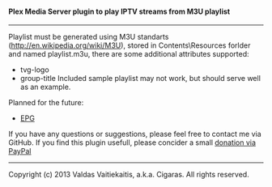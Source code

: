 #### Plex Media Server plugin to play IPTV streams from M3U playlist ####

- - -
Playlist must be generated using M3U standarts (http://en.wikipedia.org/wiki/M3U), stored in Contents\Resources forlder and named playlist.m3u, there are some additional attributes supported:
* tvg-logo
* group-title
Included sample playlist may not work, but should serve well as an example.


Planned for the future:
* [EPG](http://en.wikipedia.org/wiki/Electronic_program_guide)


If you have any questions or suggestions, please feel free to contact me via GitHub.
If you find this plugin usefull, please concider a small [donation via PayPal](https://www.paypal.com/cgi-bin/webscr?cmd=_donations&business=Cigaras%40gmail%2ecom&lc=LT&currency_code=EUR&bn=PP%2dDonationsBF%3abtn_donate_LG%2egif%3aNonHosted)

- - -
Copyright (c) 2013 Valdas Vaitiekaitis, a.k.a. Cigaras. All rights reserved.

